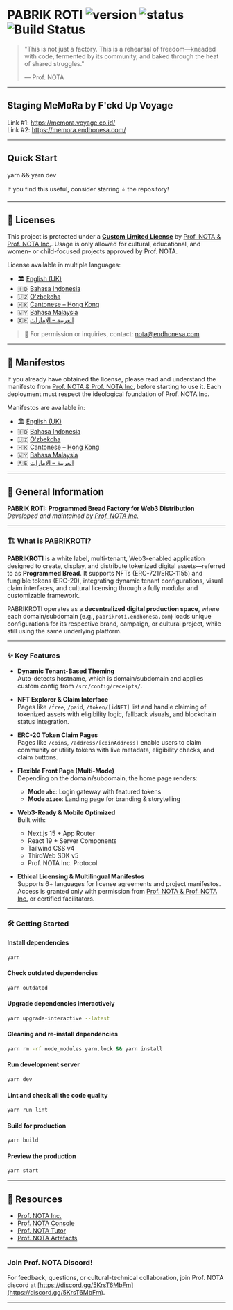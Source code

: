 # PABRIK ROTI ![version](https://img.shields.io/badge/version-2.4.74-blue) ![status](https://img.shields.io/badge/status-active-brightgreen) ![Build Status](https://github.com/myreceiptt/pabrikroti-master/actions/workflows/ci.yml/badge.svg)


> "This is not just a factory. This is a rehearsal of freedom—kneaded with code, fermented by its community, and baked through the heat of shared struggles."
>
> — Prof. NOTA

---

## Staging MeMoRa by F'ckd Up Voyage

Link #1: https://memora.voyage.co.id/  
Link #2: https://memora.endhonesa.com/

---

## Quick Start

yarn && yarn dev

If you find this useful, consider starring ⭐ the repository!

---

## 📜 Licenses

This project is protected under a [**Custom Limited License**](./LICENSE) by [Prof. NOTA & Prof. NOTA Inc.](https://nota.endhonesa.com/). Usage is only allowed for cultural, educational, and women- or child-focused projects approved by Prof. NOTA.

License available in multiple languages:

- 🏛️ [English (UK)](./licenses/LICENSE_en-GB.md)
- 🇮🇩 [Bahasa Indonesia](./licenses/LICENSE_ID.md)
- 🇺🇿 [Oʻzbekcha](./licenses/LICENSE_uz-Latn.md)
- 🇭🇰 [Cantonese – Hong Kong](./licenses/LICENSE_yue-Hant-HK.md)
- 🇲🇾 [Bahasa Malaysia](./licenses/LICENSE_ms-MY.md)
- 🇦🇪 [العربية – الإمارات](./licenses/LICENSE_ar-AE.md)

> 📩 For permission or inquiries, contact: [nota@endhonesa.com](mailto:nota@endhonesa.com)

---

## 📜 Manifestos

If you already have obtained the license, please read and understand the manifesto from [Prof. NOTA & Prof. NOTA Inc.](https://nota.endhonesa.com/) before starting to use it. Each deployment must respect the ideological foundation of Prof. NOTA Inc.

Manifestos are available in:

- 🏛️ [English (UK)](./manifestos/manifesto_en-GB.md)
- 🇮🇩 [Bahasa Indonesia](./manifestos/manifesto_id.md)
- 🇺🇿 [Oʻzbekcha](./manifestos/manifesto_uz-Latn.md)
- 🇭🇰 [Cantonese – Hong Kong](./manifestos/manifesto_yue-Hant-HK.md)
- 🇲🇾 [Bahasa Malaysia](./manifestos/manifesto_ms-MY.md)
- 🇦🇪 [العربية – الإمارات](./manifestos/manifesto_ar-AE.md)

---

## 📜 General Information

**PABRIK ROTI: Programmed Bread Factory for Web3 Distribution**  
_Developed and maintained by [Prof. NOTA Inc.](https://nota.endhonesa.com)_

---

### 🏗️ What is PABRIKROTI?

**PABRIKROTI** is a white label, multi-tenant, Web3-enabled application designed to create, display, and distribute tokenized digital assets—referred to as **Programmed Bread**. It supports NFTs (ERC-721/ERC-1155) and fungible tokens (ERC-20), integrating dynamic tenant configurations, visual claim interfaces, and cultural licensing through a fully modular and customizable framework.

PABRIKROTI operates as a **decentralized digital production space**, where each domain/subdomain (e.g., `pabrikroti.endhonesa.com`) loads unique configurations for its respective brand, campaign, or cultural project, while still using the same underlying platform.

---

### ✨ Key Features

- **Dynamic Tenant-Based Theming**  
  Auto-detects hostname, which is domain/subdomain and applies custom config from `/src/config/receipts/`.

- **NFT Explorer & Claim Interface**  
  Pages like `/free`, `/paid`, `/token/[idNFT]` list and handle claiming of tokenized assets with eligibility logic, fallback visuals, and blockchain status integration.

- **ERC-20 Token Claim Pages**  
  Pages like `/coins`, `/address/[coinAddress]` enable users to claim community or utility tokens with live metadata, eligibility checks, and claim buttons.

- **Flexible Front Page (Multi-Mode)**  
  Depending on the domain/subdomain, the home page renders:

  - **Mode `abc`**: Login gateway with featured tokens
  - **Mode `aiueo`**: Landing page for branding & storytelling

- **Web3-Ready & Mobile Optimized**  
  Built with:

  - Next.js 15 + App Router
  - React 19 + Server Components
  - Tailwind CSS v4
  - ThirdWeb SDK v5
  - Prof. NOTA Inc. Protocol

- **Ethical Licensing & Multilingual Manifestos**  
  Supports 6+ languages for license agreements and project manifestos. Access is granted only with permission from [Prof. NOTA & Prof. NOTA Inc.](https://nota.endhonesa.com/) or certified facilitators.

---

### 🛠️ Getting Started

#### Install dependencies

```bash
yarn
```

#### Check outdated dependencies

```bash
yarn outdated
```

#### Upgrade dependencies interactively

```bash
yarn upgrade-interactive --latest
```

#### Cleaning and re-install dependencies

```bash
yarn rm -rf node_modules yarn.lock && yarn install
```

#### Run development server

```bash
yarn dev
```

#### Lint and check all the code quality

```bash
yarn run lint
```

#### Build for production

```bash
yarn build
```

#### Preview the production

```bash
yarn start
```

---

## 📜 Resources

- [Prof. NOTA Inc.](https://nota.endhonesa.com/)
- [Prof. NOTA Console](https://prompt.endhonesa.com/)
- [Prof. NOTA Tutor](https://baca.endhonesa.com/)
- [Prof. NOTA Artefacts](https://docs.endhonesa.com/)

---

### Join Prof. NOTA Discord!

For feedback, questions, or cultural-technical collaboration, join Prof. NOTA discord at [https://discord.gg/5KrsT6MbFm](https://discord.gg/5KrsT6MbFm).

---
